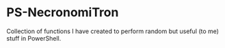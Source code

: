 # PS-NecronomiTron
Collection of functions I have created to perform random but useful (to me) stuff in PowerShell.
